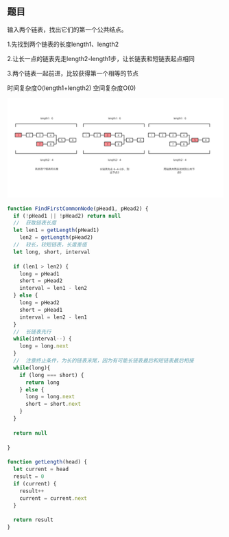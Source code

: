 ## 题目

输入两个链表，找出它们的第一个公共结点。

1.先找到两个链表的长度length1、length2

2.让长一点的链表先走length2-length1步，让长链表和短链表起点相同

3.两个链表一起前进，比较获得第一个相等的节点

时间复杂度O(length1+length2) 空间复杂度O(0)

![Alt text](image.png)

```js
function FindFirstCommonNode(pHead1, pHead2) {
  if (!pHead1 || !pHead2) return null
  //  获取链表长度
  let len1 = getLength(pHead1)
    len2 = getLength(pHead2)
  //  较长，较短链表，长度差值
  let long, short, interval

  if (len1 > len2) {
    long = pHead1
    short = pHead2
    interval = len1 - len2
  } else {
    long = pHead2
    short = pHead1
    interval = len2 - len1
  }
  //  长链表先行
  while(interval--) {
    long = long.next
  }
  //  注意终止条件，为长的链表末尾，因为有可能长链表最后和短链表最后相接
  while(long){
    if (long === short) {
      return long
    } else {
      long = long.next
      short = short.next
    }
  }

  return null

}

function getLength(head) {
  let current = head
  result = 0
  if (current) {
    result++
    current = current.next
  }

  return result
}
```
